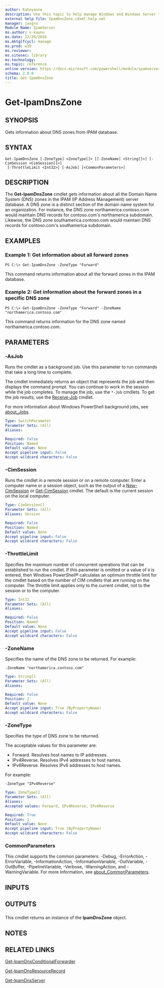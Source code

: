 ```yaml
---
author: Kateyanne
description: Use this topic to help manage Windows and Windows Server technologies with Windows PowerShell.
external help file: IpamDnsZone.cdxml-help.xml
manager: jasgro
Module Name: IpamServer
ms.author: v-kaunu
ms.date: 12/20/2016
ms.mktglfcycl: manage
ms.prod: w10
ms.reviewer: 
ms.sitesec: library
ms.technology: 
ms.topic: reference
online version: https://docs.microsoft.com/powershell/module/ipamserver/get-ipamdnszone?view=windowsserver2016-ps&wt.mc_id=ps-gethelp
schema: 2.0.0
title: Get-IpamDnsZone
---
```


# Get-IpamDnsZone

## SYNOPSIS
Gets information about DNS zones from IPAM database.

## SYNTAX

```
Get-IpamDnsZone [-ZoneType] <ZoneType[]> [[-ZoneName] <String[]>] [-CimSession <CimSession[]>]
 [-ThrottleLimit <Int32>] [-AsJob] [<CommonParameters>]
```

## DESCRIPTION
The **Get-IpamDnsZone** cmdlet gets information about all the Domain Name System (DNS) zones in the IPAM (IP Address Management) server database.
A DNS zone is a distinct section of the domain name system for an organization.
For instance, the DNS zone northamerica.contoso.com would maintain DNS records for contoso.com's northamerica subdomain.
Likewise, the DNS zone southamerica.contoso.com would maintain DNS records for contoso.com's southamerica subdomain.

## EXAMPLES

### Example 1: Get information about all forward zones
```
PS C:\> Get-IpamDnsZone -ZoneType "Forward"
```

This command returns information about all the forward zones in the IPAM database.

### Example 2: Get information about the forward zones in a specific DNS zone
```
PS C:\> Get-IpamDnsZone -ZoneType "Forward" -ZoneName "northamerica.contoso.com"
```

This command returns information for the DNS zone named northamerica.contoso.com.

## PARAMETERS

### -AsJob
Runs the cmdlet as a background job. Use this parameter to run commands that take a long time to complete. 

The cmdlet immediately returns an object that represents the job and then displays the command prompt. 
You can continue to work in the session while the job completes. 
To manage the job, use the `*-Job` cmdlets. 
To get the job results, use the [Receive-Job](https://go.microsoft.com/fwlink/?LinkID=113372) cmdlet. 

For more information about Windows PowerShell background jobs, see [about_Jobs](https://go.microsoft.com/fwlink/?LinkID=113251).

```yaml
Type: SwitchParameter
Parameter Sets: (All)
Aliases: 

Required: False
Position: Named
Default value: None
Accept pipeline input: False
Accept wildcard characters: False
```

### -CimSession
Runs the cmdlet in a remote session or on a remote computer.
Enter a computer name or a session object, such as the output of a [New-CimSession](https://go.microsoft.com/fwlink/p/?LinkId=227967) or [Get-CimSession](https://go.microsoft.com/fwlink/p/?LinkId=227966) cmdlet.
The default is the current session on the local computer.

```yaml
Type: CimSession[]
Parameter Sets: (All)
Aliases: Session

Required: False
Position: Named
Default value: None
Accept pipeline input: False
Accept wildcard characters: False
```

### -ThrottleLimit
Specifies the maximum number of concurrent operations that can be established to run the cmdlet.
If this parameter is omitted or a value of `0` is entered, then Windows PowerShell® calculates an optimum throttle limit for the cmdlet based on the number of CIM cmdlets that are running on the computer.
The throttle limit applies only to the current cmdlet, not to the session or to the computer.

```yaml
Type: Int32
Parameter Sets: (All)
Aliases: 

Required: False
Position: Named
Default value: None
Accept pipeline input: False
Accept wildcard characters: False
```

### -ZoneName
Specifies the name of the DNS zone to be returned.
For example:

`-ZoneName "northamerica.contoso.com"`

```yaml
Type: String[]
Parameter Sets: (All)
Aliases: 

Required: False
Position: 2
Default value: None
Accept pipeline input: True (ByPropertyName)
Accept wildcard characters: False
```

### -ZoneType
Specifies the type of DNS zone to be returned.

The acceptable values for this parameter are:

- Forward.
Resolves host names to IP addresses. 
- IPv4Reverse.
Resolves IPv4 addresses to host names. 
- IPv6Reverse.
Resolves IPv6 addresses to host names.

For example:

`-ZoneType "IPv4Reverse"`

```yaml
Type: ZoneType[]
Parameter Sets: (All)
Aliases: 
Accepted values: Forward, IPv4Reverse, IPv6Reverse

Required: True
Position: 1
Default value: None
Accept pipeline input: True (ByPropertyName)
Accept wildcard characters: False
```

### CommonParameters
This cmdlet supports the common parameters: -Debug, -ErrorAction, -ErrorVariable, -InformationAction, -InformationVariable, -OutVariable, -OutBuffer, -PipelineVariable, -Verbose, -WarningAction, and -WarningVariable. For more information, see [about_CommonParameters](https://go.microsoft.com/fwlink/?LinkID=113216).

## INPUTS

## OUTPUTS

###  
This cmdlet returns an instance of the **IpamDnsZone** object.

## NOTES

## RELATED LINKS

[Get-IpamDnsConditionalForwarder](./Get-IpamDnsConditionalForwarder.md)

[Get-IpamDnsResourceRecord](./Get-IpamDnsResourceRecord.md)

[Get-IpamDnsServer](./Get-IpamDnsServer.md)

